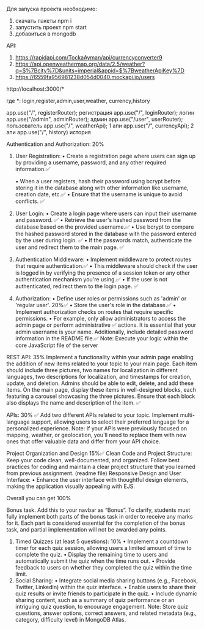 Для запуска проекта необходимо:

1. скачать пакеты npm i
2. запустить проект npm start
3. добавиться в mongodb

API:

1. https://rapidapi.com/TockaAyman/api/currencyconverter9
2. https://api.openweathermap.org/data/2.5/weather?q=$%7Bcity%7D&units=imperial&appid=$%7BweatherApiKey%7D
3. https://6559fa956981238d054d0040.mockapi.io/users

http://localhost:3000/\*

где \*:
login,register,admin,user,weather, currency,history

app.use("/", registerRouter); регистрация
app.use("/", loginRouter); логин
app.use("/admin", adminRouter); админ
app.use("/user", userRouter); пользователь
app.use("/", weatherApi); 1 апи
app.use("/", currencyApi); 2 апи
app.use("/", history) история

Authentication and Authorization: 20%

1. User Registration:
   • Create a registration page where users can sign up by providing a username, password, and
   any other required information.✅

   • When a user registers, hash their password using bcrypt before storing it in the database along
   with other information like username, creation date, etc.✅
   • Ensure that the username is unique to avoid conflicts. ✅

2. User Login:
   • Create a login page where users can input their username and password. ✅
   • Retrieve the user's hashed password from the database based on the provided username.✅
   • Use bcrypt to compare the hashed password stored in the database with the password entered
   by the user during login. ✅
   • If the passwords match, authenticate the user and redirect them to the main page. ✅

3. Authentication Middleware:
   • Implement middleware to protect routes that require authentication.✅
   • This middleware should check if the user is logged in by verifying the presence of a session
   token or any other authentication mechanism you're using.✅
   • If the user is not authenticated, redirect them to the login page. ✅

4. Authorization:
   • Define user roles or permissions such as 'admin' or 'regular user'.
   20%✅
   • Store the user's role in the database.✅
   • Implement authorization checks on routes that require specific permissions.
   • For example, only allow administrators to access the admin page or perform administrative ✅
   actions.
   It is essential that your admin username is your name. Additionally, include detailed password
   information in the README file.✅
   Note: Execute your logic within the core JavaScript file of the server

REST API: 35%
Implement a functionality within your admin page enabling the addition of new items related to
your topic to your main page. Each item should include three pictures, two names for localization
in different languages, two descriptions for localization, and timestamps for creation, update, and
deletion. Admins should be able to edit, delete, and add these items. On the main page, display
these items in well-designed blocks, each featuring a carousel showcasing the three pictures.
Ensure that each block also displays the name and description of the item. ✅

APIs: 30% ✅
Add two different APIs related to your topic. Implement multi-language support, allowing users
to select their preferred language for a personalized experience.
Note: If your APIs were previously focused on mapping, weather, or geolocation, you'll need to
replace them with new ones that offer valuable data and differ from your API choice.

Project Organization and Design 15%✅
Clean Code and Project Structure:
Keep your code clean, well-documented, and organized. Follow best practices for coding and
maintain a clear project structure that you learned from previous assignment. (readme file)
Responsive Design and User Interface:
• Enhance the user interface with thoughtful design elements, making the application visually
appealing with EJS.

Overall you can get 100%

Bonus task. Add this to your navbar as “Bonus”.
To clarify, students must fully implement both parts of the bonus task in order to receive any
marks for it. Each part is considered essential for the completion of the bonus task, and partial
implementation will not be awarded any points.

1. Timed Quizzes (at least 5 questions): 10%
   • Implement a countdown timer for each quiz session, allowing users a limited amount of
   time to complete the quiz.
   • Display the remaining time to users and automatically submit the quiz when the time
   runs out.
   • Provide feedback to users on whether they completed the quiz within the time limit.
2. Social Sharing:
   • Integrate social media sharing buttons (e.g., Facebook, Twitter, LinkedIn) within the
   quiz interface.
   • Enable users to share their quiz results or invite friends to participate in the quiz.
   • Include dynamic sharing content, such as a summary of quiz performance or an
   intriguing quiz question, to encourage engagement.
   Note: Store quiz questions, answer options, correct answers, and related metadata (e.g.,
   category, difficulty level) in MongoDB Atlas.
